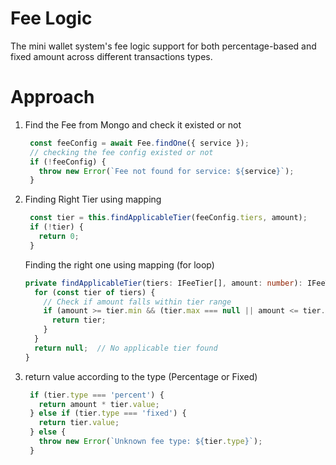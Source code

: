 # Fee Logic
The mini wallet system's fee logic support for both percentage-based and fixed amount across different transactions types.

# Approach
1. Find the Fee from Mongo and check it existed or not
   ```typescript
    const feeConfig = await Fee.findOne({ service });
    // checking the fee config existed or not
    if (!feeConfig) {
      throw new Error(`Fee not found for service: ${service}`);
    }
   ```
2. Finding Right Tier using mapping
   ```typescript
    const tier = this.findApplicableTier(feeConfig.tiers, amount);
    if (!tier) {
      return 0;
    }
   ```
   Finding the right one using mapping (for loop)

    ```typescript
    private findApplicableTier(tiers: IFeeTier[], amount: number): IFeeTier | null {
      for (const tier of tiers) {
        // Check if amount falls within tier range
        if (amount >= tier.min && (tier.max === null || amount <= tier.max)) {
          return tier;
        }
      }
      return null;  // No applicable tier found
    }
    ```
3. return value according to the type (Percentage or Fixed)
   ``` typescript
    if (tier.type === 'percent') {
      return amount * tier.value;
    } else if (tier.type === 'fixed') {
      return tier.value;
    } else {
      throw new Error(`Unknown fee type: ${tier.type}`);
    }
   ```
